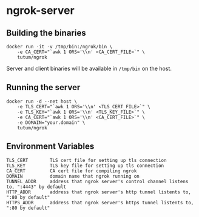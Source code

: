 ngrok-server
============

Building the binaries
---------------------

    docker run -it -v /tmp/bin:/ngrok/bin \
        -e CA_CERT="`awk 1 ORS='\\n' <CA_CERT_FILE>`" \
        tutum/ngrok

Server and client binaries will be available in `/tmp/bin` on the host.


Running the server
------------------

    docker run -d --net host \
        -e TLS_CERT="`awk 1 ORS='\\n' <TLS_CERT_FILE>`" \
        -e TLS_KEY="`awk 1 ORS='\\n' <TLS_KEY_FILE>`" \
        -e CA_CERT="`awk 1 ORS='\\n' <CA_CERT_FILE>`" \
        -e DOMAIN="your.domain" \
        tutum/ngrok


Environment Variables
---------------------

    TLS_CERT        TLS cert file for setting up tls connection
    TLS_KEY         TLS key file for setting up tls connection
    CA_CERT         CA cert file for compiling ngrok
    DOMAIN          domain name that ngrok running on
    TUNNEL_ADDR     address that ngrok server's control channel listens to, ":4443" by default
    HTTP_ADDR       address that ngrok server's http tunnel listents to, ":80 by default"
    HTTPS_ADDR      address that ngrok server's https tunnel listents to, ":80 by default"
